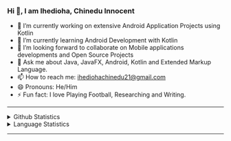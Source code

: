 ### Hi :wave:, I am **Ihedioha, Chinedu Innocent**

- 🔭 I’m currently working on extensive Android Application Projects using Kotlin
- 🌱 I’m currently learning Android Development with Kotlin
- 👯 I’m looking forward to collaborate on Mobile applications developments and Open Source Projects 
- 💬 Ask me about Java, JavaFX, Android, Kotlin and Extended Markup Language.
- 📫 How to reach me: ihediohachinedu21@gmail.com
- 😄 Pronouns: He/Him
- ⚡ Fun fact: I love Playing Football, Researching and Writing.
<hr>
<details>
  <summary>Github Statistics</summary>
  <p align = "center">
    <img src="https://github-readme-stats.vercel.app/api?username=Chinex-Boroja&theme=github_dark&show_icons=true&count_private=true"/>
  </p>
  </details>
  
  <details>
  <summary>Language Statistics</summary><br/>
  <p align = "center">
    <img src="https://wakatime.com/share/@ChinexBoroja/0e12bad2-79da-4bd1-b69c-f497d207ca8e.svg" height="400">
  </p>
  </details>
  <hr>
  
 


